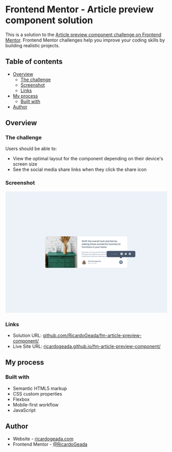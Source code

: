 # Frontend Mentor - Article preview component solution

This is a solution to the [Article preview component challenge on Frontend Mentor](https://www.frontendmentor.io/challenges/article-preview-component-dYBN_pYFT). Frontend Mentor challenges help you improve your coding skills by building realistic projects. 

## Table of contents

- [Overview](#overview)
  - [The challenge](#the-challenge)
  - [Screenshot](#screenshot)
  - [Links](#links)
- [My process](#my-process)
  - [Built with](#built-with)
- [Author](#author)

## Overview

### The challenge

Users should be able to:

- View the optimal layout for the component depending on their device's screen size
- See the social media share links when they click the share icon

### Screenshot

![](./screenshot.png)

### Links

- Solution URL: [github.com/RicardoGeada/fm-article-preview-component/](https://github.com/RicardoGeada/fm-article-preview-component/)
- Live Site URL: [ricardogeada.github.io/fm-article-preview-component/](https://ricardogeada.github.io/fm-article-preview-component/)

## My process

### Built with

- Semantic HTML5 markup
- CSS custom properties
- Flexbox
- Mobile-first workflow
- JavaScript

## Author

- Website - [ricardogeada.com](https://www.ricardogeada.com)
- Frontend Mentor - [@RicardoGeada](https://www.frontendmentor.io/profile/RicardoGeada)



